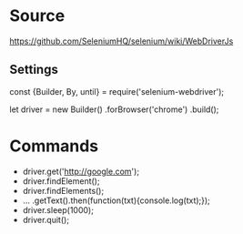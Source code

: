 # Source
https://github.com/SeleniumHQ/selenium/wiki/WebDriverJs

## Settings
const {Builder, By, until} = require('selenium-webdriver');

let driver = new Builder()
.forBrowser('chrome')
.build();

# Commands

- driver.get('http://google.com');
- driver.findElement();
- driver.findElements();
-  ... .getText().then(function(txt){console.log(txt);});
- driver.sleep(1000);
- driver.quit();